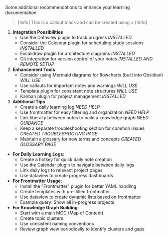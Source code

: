 Some additional recommendations to enhance your learning documentation:
>[!info]
>This is a callout block and can be created using > [!info]


1. **Integration Possibilities**
    - Use the Dataview plugin to track progress *INSTALLED*
    - Consider the Calendar plugin for scheduling study sessions *INSTALLED*
    - Excalidraw plugin for architecture diagrams *INSTALLED*
    - Git integration for version control of your notes *INSTALLED AND REMOTE SETUP*
2. **Enhancement Tools**
    - Consider using Mermaid diagrams for flowcharts (built into Obsidian) *WILL USE*
    - Use callouts for important notes and warnings *WILL USE*
    - Template plugin for consistent note structures *WILL USE*
    - Kanban plugin for project management *INSTALLED*
3. **Additional Tips**
    - Create a daily learning log *NEED HELP*
    - Use frontmatter for easy filtering and organization *NEED HELP*
    - Link liberally between notes to build a knowledge graph *NEED GUIDANCE*
    - Keep a separate troubleshooting section for common issues *CREATED TROUBLESHOOTING PAGE*
    - Maintain a glossary for new terms and concepts *CREATED GLOSSARY PAGE*


- **For Daily Learning Logs**:
    - Create a hotkey for quick daily note creation
    - Use the Calendar plugin to navigate between daily logs
    - Link daily logs to relevant project pages
    - Use dataview to create progress dashboards
- **For Frontmatter Usage**:
    - Install the "Frontmatter" plugin for better YAML handling
    - Create templates with pre-filled frontmatter
    - Use dataview to create dynamic lists based on frontmatter
    - Example query: Show all in-progress projects
- **For Knowledge Graph Building**:
    - Start with a main MOC (Map of Content)
    - Create topic clusters
    - Use consistent naming conventions
    - Review graph view periodically to identify clusters and gaps